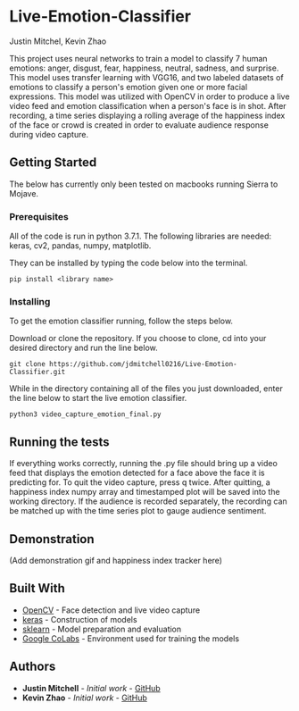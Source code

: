 # Live-Emotion-Classifier
Justin Mitchel, Kevin Zhao

This project uses neural networks to train a model to classify 7 human emotions: anger, disgust, fear, happiness, neutral, sadness, and surprise. This model uses transfer learning with VGG16, and two labeled datasets of emotions to classify a person's emotion given one or more facial expressions. This model was utilized with OpenCV in order to produce a live video feed and emotion classification when a person's face is in shot. After recording, a time series displaying a rolling average of the happiness index of the face or crowd is created in order to evaluate audience response during video capture.

## Getting Started
The below has currently only been tested on macbooks running Sierra to Mojave.

### Prerequisites
All of the code is run in python 3.7.1.
The following libraries are needed: keras, cv2, pandas, numpy, matplotlib.

They can be installed by typing the code below into the terminal.

```
pip install <library name>
```

### Installing

To get the emotion classifier running, follow the steps below.

Download or clone the repository. If you choose to clone, cd into your desired directory and run the line below.

```
git clone https://github.com/jdmitchell0216/Live-Emotion-Classifier.git
```

While in the directory containing all of the files you just downloaded, enter the line below to start the live emotion classifier.

```
python3 video_capture_emotion_final.py
```


## Running the tests
If everything works correctly, running the .py file should bring up a video feed that displays the emotion detected for a face above the face it is predicting for. To quit the video capture, press q twice. After quitting, a happiness index numpy array and timestamped plot will be saved into the working directory. If the audience is recorded separately, the recording can be matched up with the time series plot to gauge audience sentiment.

## Demonstration

(Add demonstration gif and happiness index tracker here)

## Built With

* [OpenCV](https://docs.opencv.org/4.1.0/) - Face detection and live video capture
* [keras](https://keras.io/) - Construction of models
* [sklearn](https://scikit-learn.org/stable/whats_new.html) - Model preparation and evaluation
* [Google CoLabs](https://colab.research.google.com/notebooks/welcome.ipynb) - Environment used for training the models

## Authors

* **Justin Mitchell** - *Initial work* - [GitHub](github.com/jdmitchell0216)
* **Kevin Zhao** - *Initial work* - [GitHub](github.com/kevzha)

